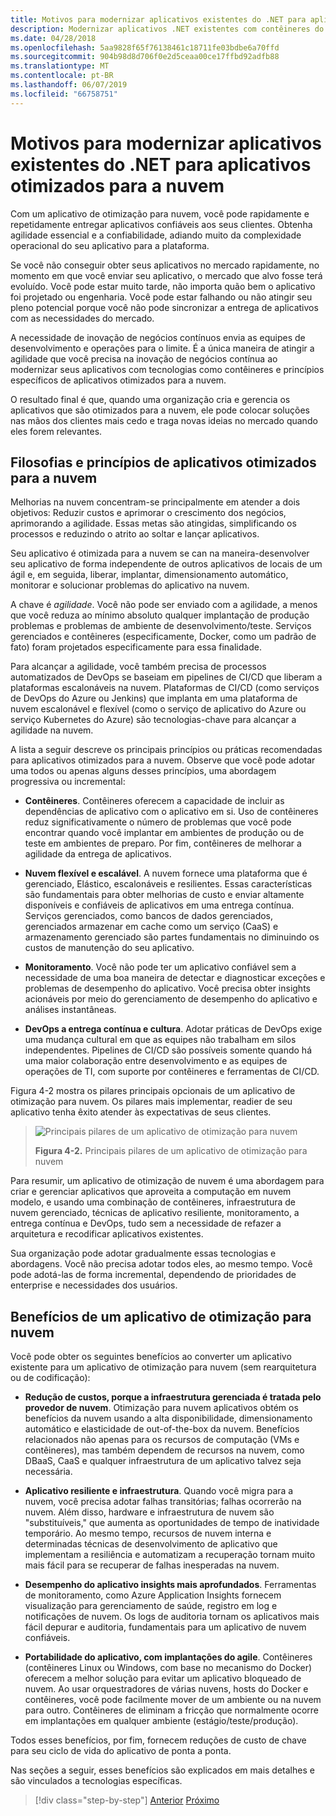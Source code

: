```yaml
---
title: Motivos para modernizar aplicativos existentes do .NET para aplicativos otimizados para a nuvem
description: Modernizar aplicativos .NET existentes com contêineres do Windows e de nuvem do Azure | Motivos para modernizar aplicativos existentes do .NET para aplicativos otimizados para a nuvem
ms.date: 04/28/2018
ms.openlocfilehash: 5aa9828f65f76138461c18711fe03bdbe6a70ffd
ms.sourcegitcommit: 904b98d8d706f0e2d5ceaa00ce17ffbd92adfb88
ms.translationtype: MT
ms.contentlocale: pt-BR
ms.lasthandoff: 06/07/2019
ms.locfileid: "66758751"
---
```

# <a name="reasons-to-modernize-existing-net-apps-to-cloud-optimized-applications"></a>Motivos para modernizar aplicativos existentes do .NET para aplicativos otimizados para a nuvem

Com um aplicativo de otimização para nuvem, você pode rapidamente e repetidamente entregar aplicativos confiáveis aos seus clientes. Obtenha agilidade essencial e a confiabilidade, adiando muito da complexidade operacional do seu aplicativo para a plataforma.

Se você não conseguir obter seus aplicativos no mercado rapidamente, no momento em que você enviar seu aplicativo, o mercado que alvo fosse terá evoluído. Você pode estar muito tarde, não importa quão bem o aplicativo foi projetado ou engenharia. Você pode estar falhando ou não atingir seu pleno potencial porque você não pode sincronizar a entrega de aplicativos com as necessidades do mercado.

A necessidade de inovação de negócios contínuos envia as equipes de desenvolvimento e operações para o limite. É a única maneira de atingir a agilidade que você precisa na inovação de negócios contínua ao modernizar seus aplicativos com tecnologias como contêineres e princípios específicos de aplicativos otimizados para a nuvem.

O resultado final é que, quando uma organização cria e gerencia os aplicativos que são otimizados para a nuvem, ele pode colocar soluções nas mãos dos clientes mais cedo e traga novas ideias no mercado quando eles forem relevantes.

## <a name="cloud-optimized-application-principles-and-tenets"></a>Filosofias e princípios de aplicativos otimizados para a nuvem 

Melhorias na nuvem concentram-se principalmente em atender a dois objetivos: Reduzir custos e aprimorar o crescimento dos negócios, aprimorando a agilidade. Essas metas são atingidas, simplificando os processos e reduzindo o atrito ao soltar e lançar aplicativos.

Seu aplicativo é otimizada para a nuvem se can na maneira-desenvolver seu aplicativo de forma independente de outros aplicativos de locais de um ágil e, em seguida, liberar, implantar, dimensionamento automático, monitorar e solucionar problemas do aplicativo na nuvem.

A chave é *agilidade*. Você não pode ser enviado com a agilidade, a menos que você reduza ao mínimo absoluto qualquer implantação de produção problemas e problemas de ambiente de desenvolvimento/teste. Serviços gerenciados e contêineres (especificamente, Docker, como um padrão de fato) foram projetados especificamente para essa finalidade.

Para alcançar a agilidade, você também precisa de processos automatizados de DevOps se baseiam em pipelines de CI/CD que liberam a plataformas escalonáveis na nuvem. Plataformas de CI/CD (como serviços de DevOps do Azure ou Jenkins) que implanta em uma plataforma de nuvem escalonável e flexível (como o serviço de aplicativo do Azure ou serviço Kubernetes do Azure) são tecnologias-chave para alcançar a agilidade na nuvem.

A lista a seguir descreve os principais princípios ou práticas recomendadas para aplicativos otimizados para a nuvem. Observe que você pode adotar uma todos ou apenas alguns desses princípios, uma abordagem progressiva ou incremental:

- **Contêineres**. Contêineres oferecem a capacidade de incluir as dependências de aplicativo com o aplicativo em si. Uso de contêineres reduz significativamente o número de problemas que você pode encontrar quando você implantar em ambientes de produção ou de teste em ambientes de preparo. Por fim, contêineres de melhorar a agilidade da entrega de aplicativos.

- **Nuvem flexível e escalável**. A nuvem fornece uma plataforma que é gerenciado, Elástico, escalonáveis e resilientes. Essas características são fundamentais para obter melhorias de custo e enviar altamente disponíveis e confiáveis de aplicativos em uma entrega contínua. Serviços gerenciados, como bancos de dados gerenciados, gerenciados armazenar em cache como um serviço (CaaS) e armazenamento gerenciado são partes fundamentais no diminuindo os custos de manutenção do seu aplicativo.

- **Monitoramento**. Você não pode ter um aplicativo confiável sem a necessidade de uma boa maneira de detectar e diagnosticar exceções e problemas de desempenho do aplicativo. Você precisa obter insights acionáveis por meio do gerenciamento de desempenho do aplicativo e análises instantâneas.

- **DevOps a entrega contínua e cultura**. Adotar práticas de DevOps exige uma mudança cultural em que as equipes não trabalham em silos independentes. Pipelines de CI/CD são possíveis somente quando há uma maior colaboração entre desenvolvimento e as equipes de operações de TI, com suporte por contêineres e ferramentas de CI/CD.

Figura 4-2 mostra os pilares principais opcionais de um aplicativo de otimização para nuvem. Os pilares mais implementar, readier de seu aplicativo tenha êxito atender às expectativas de seus clientes.

> ![Principais pilares de um aplicativo de otimização para nuvem](./media/image2.png)
>
> **Figura 4-2.** Principais pilares de um aplicativo de otimização para nuvem

Para resumir, um aplicativo de otimização de nuvem é uma abordagem para criar e gerenciar aplicativos que aproveita a computação em nuvem modelo, e usando uma combinação de contêineres, infraestrutura de nuvem gerenciado, técnicas de aplicativo resiliente, monitoramento, a entrega contínua e DevOps, tudo sem a necessidade de refazer a arquitetura e recodificar aplicativos existentes.

Sua organização pode adotar gradualmente essas tecnologias e abordagens. Você não precisa adotar todos eles, ao mesmo tempo. Você pode adotá-las de forma incremental, dependendo de prioridades de enterprise e necessidades dos usuários.

## <a name="benefits-of-a-cloud-optimized-application"></a>Benefícios de um aplicativo de otimização para nuvem

Você pode obter os seguintes benefícios ao converter um aplicativo existente para um aplicativo de otimização para nuvem (sem rearquitetura ou de codificação):

- **Redução de custos, porque a infraestrutura gerenciada é tratada pelo provedor de nuvem**. Otimização para nuvem aplicativos obtém os benefícios da nuvem usando a alta disponibilidade, dimensionamento automático e elasticidade de out-of-the-box da nuvem. Benefícios relacionados não apenas para os recursos de computação (VMs e contêineres), mas também dependem de recursos na nuvem, como DBaaS, CaaS e qualquer infraestrutura de um aplicativo talvez seja necessária.

- **Aplicativo resiliente e infraestrutura**. Quando você migra para a nuvem, você precisa adotar falhas transitórias; falhas ocorrerão na nuvem. Além disso, hardware e infraestrutura de nuvem são "substituíveis," que aumenta as oportunidades de tempo de inatividade temporário. Ao mesmo tempo, recursos de nuvem interna e determinadas técnicas de desenvolvimento de aplicativo que implementam a resiliência e automatizam a recuperação tornam muito mais fácil para se recuperar de falhas inesperadas na nuvem.

- **Desempenho do aplicativo insights mais aprofundados**. Ferramentas de monitoramento, como Azure Application Insights fornecem visualização para gerenciamento de saúde, registro em log e notificações de nuvem. Os logs de auditoria tornam os aplicativos mais fácil depurar e auditoria, fundamentais para um aplicativo de nuvem confiáveis.

- **Portabilidade do aplicativo, com implantações do agile**. Contêineres (contêineres Linux ou Windows, com base no mecanismo do Docker) oferecem a melhor solução para evitar um aplicativo bloqueado de nuvem. Ao usar orquestradores de várias nuvens, hosts do Docker e contêineres, você pode facilmente mover de um ambiente ou na nuvem para outro. Contêineres de eliminam a fricção que normalmente ocorre em implantações em qualquer ambiente (estágio/teste/produção).

Todos esses benefícios, por fim, fornecem reduções de custo de chave para seu ciclo de vida do aplicativo de ponta a ponta.

Nas seções a seguir, esses benefícios são explicados em mais detalhes e são vinculados a tecnologias específicas.

>[!div class="step-by-step"]
>[Anterior](index.md)
>[Próximo](microsoft-technologies-in-cloud-optimized-applications.md)
